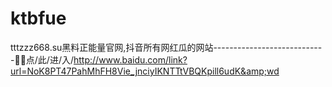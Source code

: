 # ktbfue
tttzzz668.su黑料正能量官网,抖音所有网红瓜的网站----------------------------🔏🔏点/此/进/入/http://www.baidu.com/link?url=NoK8PT47PahMhFH8Vie_jnciyIKNTTtVBQKpill6udK&amp;wd
